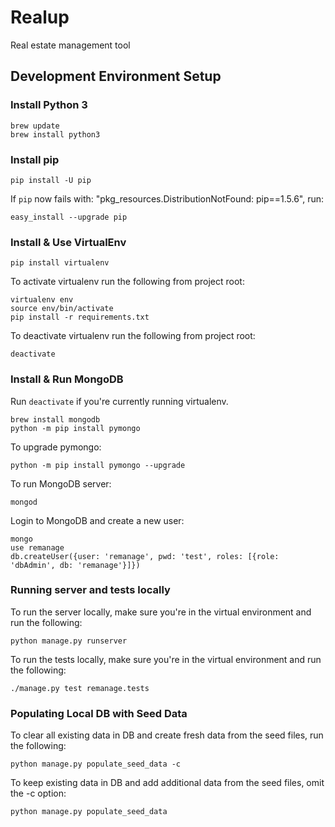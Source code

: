 # Realup

Real estate management tool

## Development Environment Setup

### Install Python 3

```
brew update
brew install python3
```

### Install pip

`pip install -U pip`

If `pip` now fails with: "pkg_resources.DistributionNotFound: pip==1.5.6", run:

`easy_install --upgrade pip`

### Install & Use VirtualEnv

`pip install virtualenv`

To activate virtualenv run the following from project root:

```
virtualenv env
source env/bin/activate
pip install -r requirements.txt
```

To deactivate virtualenv run the following from project root:

`deactivate`

### Install & Run MongoDB

Run `deactivate` if you're currently running virtualenv.

```
brew install mongodb
python -m pip install pymongo
```

To upgrade pymongo:

`python -m pip install pymongo --upgrade`

To run MongoDB server:

`mongod`

Login to MongoDB and create a new user:

```
mongo
use remanage
db.createUser({user: 'remanage', pwd: 'test', roles: [{role: 'dbAdmin', db: 'remanage'}]})
```

### Running server and tests locally

To run the server locally, make sure you're in the virtual environment and run the following:

`python manage.py runserver`

To run the tests locally, make sure you're in the virtual environment and run the following:

`./manage.py test remanage.tests`

### Populating Local DB with Seed Data

To clear all existing data in DB and create fresh data from the seed files, run the following:

`python manage.py populate_seed_data -c`

To keep existing data in DB and add additional data from the seed files, omit the -c option:

`python manage.py populate_seed_data`